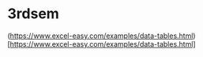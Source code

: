 # 3rdsem
(https://www.excel-easy.com/examples/data-tables.html)[https://www.excel-easy.com/examples/data-tables.html]
